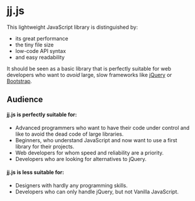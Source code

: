 # jj.js

This lightweight JavaScript library is distinguished by:
* its great performance
* the tiny file size
* low-code API syntax
* and easy readability

It should be seen as a basic library that is perfectly suitable for web developers who want to *avoid* large, slow frameworks like [jQuery](https://github.com/jquery/jquery) or [Bootstrap](https://github.com/twbs/bootstrap).

## Audience

#### jj.js is perfectly suitable for:
* Advanced programmers who want to have their code under control and like to avoid the dead code of large libraries.
* Beginners, who understand JavaScript and now want to use a first library for their projects.
* Web developers for whom speed and reliability are a priority.
* Developers who are looking for alternatives to jQuery.

#### jj.js is less suitable for:
* Designers with hardly any programming skills.
* Developers who can only handle jQuery, but not Vanilla JavaScript.
